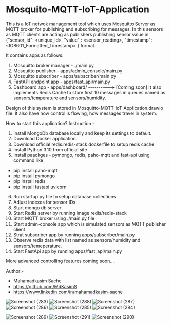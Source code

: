 # Mosquito-MQTT-IoT-Application

This is a IoT netwok management tool which uses Mosquitto Server as MQTT broker for publishing and subscribing for messages.
In this sensors as MQTT clients are acting as publishers publishing sensor value in {"sensor_id": <unique_id>, "value" : <sensor_reading>, "timestamp": <IO8601_Formatted_Timestamp> } format.

It contains apps as follows:
  1. Mosquitto broker manager - ./main.py
  2. Mosquitto publisher - apps/admin_console/main.py
  3. Mosquitto subscriber - apps/subscriber/main.py
  4. FastAPI endpoint app - apps/fast_api/main.py
  5. Dashboard app - apps/dashboard/     ----------> [Coming soon]
It also implements Redis Cache to store first 10 messages in queues named as sensors/temperature and sensors/humidity.

Design of this system is stored in Mosquitto-MQTT-IoT-Application.drawio file.
It also have how control is flowing, how messages travel in system.

How to start this application? Instruction -

1. Install MongoDb database locally and keep its settings to default.
2. Download Docker application.
3. Download official redis.redis-stack dockerfile to setup redis cache.
4. Install Python 3.10 from official site
5. Install paackges - pymongo, redis, paho-mqtt and fast-api using command like
  - pip install paho-mqtt
  - pip install pymongo
  - pip install redis
  - pip install fastapi uvicorn

6. Run startup.py file to setup database collections
7. Adjust indexes for sensor IDs
8. Start mongo db server
9. Start Redis server by running image redis/redis-stack
10. Start MQTT broker using ./main.py file
11. Start admin-console app which is simulated sensors as MQTT publisher client
12. Strat subscriber app by running apps/subscriber/main.py
13. Observe redis data with list named as sensors/humidity and sensors/temeperature.
14. Start FastApi app by running apps/fast_api/main.py


More advanced controlling features coming soon....

Author:-
- Mahamadkasim Sache
- https://github.com/MdKasimS
- https://www.linkedin.com/in/mahamadkasim-sache

![Screenshot (283)](https://github.com/MdKasimS/Mosquito-MQTT-IoT-Application/assets/45384577/f90cf6e2-ace3-49db-a5ea-0d345786496a)
![Screenshot (288)](https://github.com/MdKasimS/Mosquito-MQTT-IoT-Application/assets/45384577/29694303-5c25-496a-82ca-13d373890e6f)
![Screenshot (287)](https://github.com/MdKasimS/Mosquito-MQTT-IoT-Application/assets/45384577/9b159f9d-7c87-4379-be50-980b0b4ed37b)
![Screenshot (286)](https://github.com/MdKasimS/Mosquito-MQTT-IoT-Application/assets/45384577/3ed99f18-8106-481f-a426-5992e8f033f3)
![Screenshot (285)](https://github.com/MdKasimS/Mosquito-MQTT-IoT-Application/assets/45384577/ef964a79-1116-4db2-b653-294bedaac190)
![Screenshot (284)](https://github.com/MdKasimS/Mosquito-MQTT-IoT-Application/assets/45384577/994c09f0-fad0-4722-9052-1cc66c167319)

![Screenshot (289)](https://github.com/MdKasimS/Mosquito-MQTT-IoT-Application/assets/45384577/14e5eb8c-8e37-42e2-811f-aa17d87dc4e1)
![Screenshot (291)](https://github.com/MdKasimS/Mosquito-MQTT-IoT-Application/assets/45384577/fbacf49e-8e54-43ad-b904-d8f1859b5b92)
![Screenshot (290)](https://github.com/MdKasimS/Mosquito-MQTT-IoT-Application/assets/45384577/59de4ec1-92e6-4b4f-9c87-04110874ea65)
